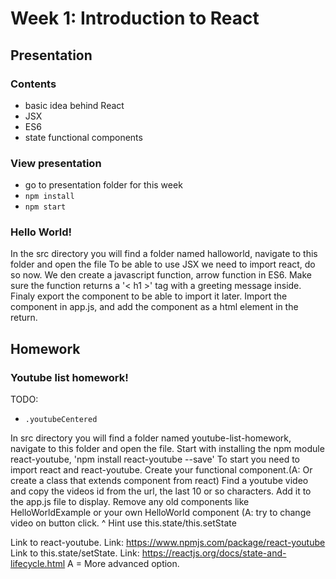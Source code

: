 # Week 1: Introduction to React


## Presentation

### Contents

* basic idea behind React
* JSX
* ES6
* state functional components

### View presentation

- go to presentation folder for this week
- `npm install`
- `npm start`

### Hello World!
In the src directory you will find a folder named halloworld, navigate to this folder and open the file
To be able to use JSX we need to import react, do so now.
We den create a javascript function, arrow function in ES6.
Make sure the function returns a '< h1 >' tag with a greeting message inside.
Finaly export the component to be able to import it later.
Import the component in app.js, and add the component as a html element in the return.

## Homework

### Youtube list homework!

TODO:

- `.youtubeCentered`

In src directory you will find a folder named youtube-list-homework, navigate to this folder and open the file.
Start with installing the npm module react-youtube, 'npm install react-youtube --save'
To start you need to import react and react-youtube.
Create your functional component.(A: Or create a class that extends component from react)
Find a youtube video and copy the videos id from the url, the last 10 or so characters.
Add it to the app.js file to display.
Remove any old components like HelloWorldExample or your own HelloWorld component
(A: try to change video on button click. ^ Hint use this.state/this.setState

Link to react-youtube.
Link: https://www.npmjs.com/package/react-youtube
Link to this.state/setState.
Link: https://reactjs.org/docs/state-and-lifecycle.html
A = More advanced option.
